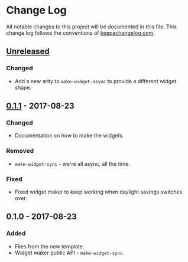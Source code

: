 # Change Log
All notable changes to this project will be documented in this file. This change log follows the conventions of [keepachangelog.com](http://keepachangelog.com/).

## [Unreleased]
### Changed
- Add a new arity to `make-widget-async` to provide a different widget shape.

## [0.1.1] - 2017-08-23
### Changed
- Documentation on how to make the widgets.

### Removed
- `make-widget-sync` - we're all async, all the time.

### Fixed
- Fixed widget maker to keep working when daylight savings switches over.

## 0.1.0 - 2017-08-23
### Added
- Files from the new template.
- Widget maker public API - `make-widget-sync`.

[Unreleased]: https://github.com/your-name/medal_count_clj/compare/0.1.1...HEAD
[0.1.1]: https://github.com/your-name/medal_count_clj/compare/0.1.0...0.1.1

